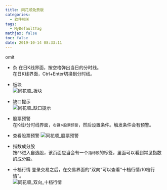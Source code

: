 ```yaml
---
title: 同花顺免费版
categories:
  - 软件相关
tags:
  - MyDefaultTag
mathjax: false
toc: false
date: 2019-10-14 08:33:11
---
```

omit
<!--more-->

* 杂
在日K线界面，按空格弹出当日的分时线。  
在日K线界面，Ctrl+Enter切换到分时线。  

* 板块  
![同花顺_板块](同花顺_板块.png)  

* 缺口提示  
![同花顺_缺口提示](同花顺_缺口提示.png)  

* 股票预警  
在K线/分时线界面，`右键`>`股票预警`，然后设置条件。触发条件会有预警。  

* 查看股票预警
![同花顺_股票预警](同花顺_股票预警.png)

* 指数成分股  
按`F6`进入自选股，该页面应当会有一个`指标股`的标签，里面可以看到常见指数的成分股。  

* 十档行情
登录交易之后，在交易界面的"双向"可以查看"十档行情/10档行情"。  
![同花顺_双向_十档行情](同花顺_双向_十档行情.png)
